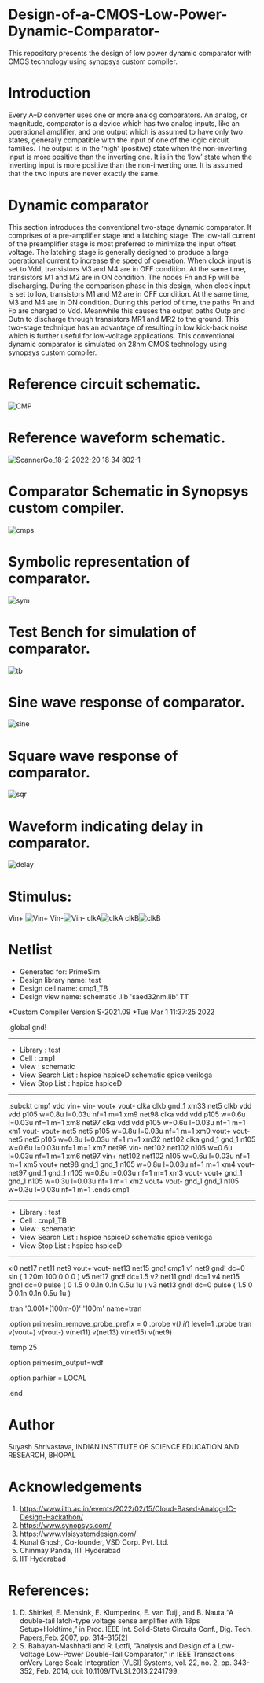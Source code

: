 # Design-of-a-CMOS-Low-Power-Dynamic-Comparator-
 This repository presents the design of low power dynamic comparator with CMOS technology using synopsys custom compiler.
# Introduction
Every A–D converter uses one or more analog comparators. An analog, or magnitude, comparator is a device which has two analog inputs, like an operational amplifier, and one output which is assumed to have only two states, generally compatible with the input of one of the logic circuit families. The output is in the ‘high’ (positive) state when the non-inverting input is more positive than the inverting one. It is in the ‘low’ state when the inverting input is more positive than the non-inverting one. It is assumed that the two inputs are never exactly the same.
# Dynamic comparator
This section introduces the conventional two-stage dynamic comparator. It comprises of a pre-amplifier stage
and a latching stage. The low-tail current of the preamplifier stage is most preferred to minimize the input offset
voltage. The latching stage is generally designed to produce a large operational current to increase the speed of
operation.
When clock input is set to Vdd, transistors M3 and M4 are in OFF condition. At the same time, transistors
M1 and M2 are in ON condition. The nodes Fn and Fp will be discharging. During the comparison phase in this
design, when clock input is set to low, transistors M1 and M2 are in OFF condition. At the same time, M3 and M4 are in ON condition. During this period of time, the paths Fn and Fp are charged to Vdd. Meanwhile this causes the
output paths Outp and Outn to discharge through transistors MR1 and MR2 to the ground.
This two-stage technique has an advantage of resulting in low kick-back noise which is further useful
for low-voltage applications. This conventional dynamic comparator is simulated on 28nm CMOS technology
using synopsys custom compiler.
# Reference circuit schematic.
![CMP](https://user-images.githubusercontent.com/87864756/156195378-af4a9e39-d54d-4e12-a83c-11a10c66b6e8.png)
# Reference waveform schematic.
![ScannerGo_18-2-2022-20 18 34 802-1](https://user-images.githubusercontent.com/87864756/156195920-9962d458-8ee1-41f8-8b98-a77836a34210.png)
# Comparator Schematic in Synopsys custom compiler.

![cmps](https://user-images.githubusercontent.com/87864756/156197377-2f1826b6-0943-4587-ac5d-ebf3bbfa1168.png)
# Symbolic representation of comparator.
![sym](https://user-images.githubusercontent.com/87864756/156197574-88c73640-b594-4db8-8a7f-a7c9386e9f29.png)
# Test Bench for simulation of comparator.
![tb](https://user-images.githubusercontent.com/87864756/156197774-be6e1497-1597-4f4e-b7f4-0b94c425f1c4.png)
# Sine wave response of comparator.
![sine](https://user-images.githubusercontent.com/87864756/156197986-8c0e5728-a4ab-4764-ad8f-2d2d55963147.png)
# Square wave response of comparator.
![sqr](https://user-images.githubusercontent.com/87864756/156198156-06a8f421-d884-4046-9389-b831bb168094.png)
# Waveform indicating delay in comparator.
![delay](https://user-images.githubusercontent.com/87864756/156200504-f7421ee6-def2-482a-9b2a-468b22cf1b54.png)
# Stimulus:
Vin+
![Vin+](https://user-images.githubusercontent.com/87864756/156216399-923a5e08-b38f-4b09-9b7e-42b116aeb5a6.png)
Vin-![Vin-](https://user-images.githubusercontent.com/87864756/156216507-fedcf521-2f18-466a-af74-54b398dfe6af.png)
clkA![clkA](https://user-images.githubusercontent.com/87864756/156216546-39cfd182-0bdb-4f35-94b9-62335b8f8c28.png)
clkB![clkB](https://user-images.githubusercontent.com/87864756/156216562-36c1c9ed-ebb4-4a2a-8799-fc73358355fd.png)




# Netlist
*  Generated for: PrimeSim
*  Design library name: test
*  Design cell name: cmp1_TB
*  Design view name: schematic
.lib 'saed32nm.lib' TT

*Custom Compiler Version S-2021.09
*Tue Mar  1 11:37:25 2022

.global gnd!
********************************************************************************
* Library          : test
* Cell             : cmp1
* View             : schematic
* View Search List : hspice hspiceD schematic spice veriloga
* View Stop List   : hspice hspiceD
********************************************************************************
.subckt cmp1 vdd vin+ vin- vout+ vout- clka clkb gnd_1
xm33 net5 clkb vdd vdd p105 w=0.8u l=0.03u nf=1 m=1
xm9 net98 clka vdd vdd p105 w=0.6u l=0.03u nf=1 m=1
xm8 net97 clka vdd vdd p105 w=0.6u l=0.03u nf=1 m=1
xm1 vout- vout+ net5 net5 p105 w=0.8u l=0.03u nf=1 m=1
xm0 vout+ vout- net5 net5 p105 w=0.8u l=0.03u nf=1 m=1
xm32 net102 clka gnd_1 gnd_1 n105 w=0.6u l=0.03u nf=1 m=1
xm7 net98 vin- net102 net102 n105 w=0.6u l=0.03u nf=1 m=1
xm6 net97 vin+ net102 net102 n105 w=0.6u l=0.03u nf=1 m=1
xm5 vout+ net98 gnd_1 gnd_1 n105 w=0.8u l=0.03u nf=1 m=1
xm4 vout- net97 gnd_1 gnd_1 n105 w=0.8u l=0.03u nf=1 m=1
xm3 vout- vout+ gnd_1 gnd_1 n105 w=0.3u l=0.03u nf=1 m=1
xm2 vout+ vout- gnd_1 gnd_1 n105 w=0.3u l=0.03u nf=1 m=1
.ends cmp1

********************************************************************************
* Library          : test
* Cell             : cmp1_TB
* View             : schematic
* View Search List : hspice hspiceD schematic spice veriloga
* View Stop List   : hspice hspiceD
********************************************************************************
xi0 net17 net11 net9 vout+ vout- net13 net15 gnd! cmp1
v1 net9 gnd! dc=0 sin ( 1 20m 100 0 0 0 )
v5 net17 gnd! dc=1.5
v2 net11 gnd! dc=1
v4 net15 gnd! dc=0 pulse ( 0 1.5 0 0.1n 0.1n 0.5u 1u )
v3 net13 gnd! dc=0 pulse ( 1.5 0 0 0.1n 0.1n 0.5u 1u )








.tran '0.001*(100m-0)' '100m' name=tran

.option primesim_remove_probe_prefix = 0
.probe v(*) i(*) level=1
.probe tran v(vout+) v(vout-) v(net11) v(net13) v(net15) v(net9)

.temp 25



.option primesim_output=wdf


.option parhier = LOCAL






.end

# Author
Suyash Shrivastava, INDIAN INSTITUTE OF SCIENCE EDUCATION AND RESEARCH, BHOPAL
# Acknowledgements
1. https://www.iith.ac.in/events/2022/02/15/Cloud-Based-Analog-IC-Design-Hackathon/
2. https://www.synopsys.com/
3. https://www.vlsisystemdesign.com/
4. Kunal Ghosh, Co-founder, VSD Corp. Pvt. Ltd.
5. Chinmay Panda, IIT Hyderabad
6. IIT Hyderabad
# References:
1.  D.  Shinkel,  E.  Mensink,  E.  Klumperink,  E.  van  Tuijl,  and  B.  Nauta,“A double-tail latch-type voltage sense amplifier with 18ps Setup+Holdtime,” in Proc. IEEE Int. Solid-State Circuits Conf., Dig. Tech. Papers,Feb. 2007, pp. 314–315[2]  
2. S.  Babayan-Mashhadi  and  R.  Lotfi,  ”Analysis  and  Design  of  a  Low-Voltage Low-Power Double-Tail Comparator,” in IEEE Transactions onVery  Large  Scale  Integration  (VLSI)  Systems,  vol.  22,  no.  2,  pp.  343-352, Feb. 2014, doi: 10.1109/TVLSI.2013.2241799.






